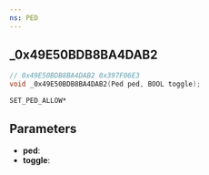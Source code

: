 ```yaml
---
ns: PED
---
```

## _0x49E50BDB8BA4DAB2

```c
// 0x49E50BDB8BA4DAB2 0x397F06E3
void _0x49E50BDB8BA4DAB2(Ped ped, BOOL toggle);
```

```
SET_PED_ALLOW*
```

## Parameters
* **ped**: 
* **toggle**: 

